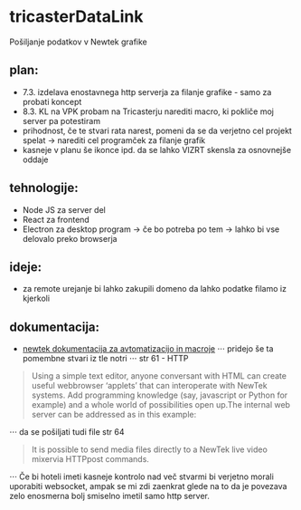 # tricasterDataLink
Pošiljanje podatkov v Newtek grafike

## plan:
- 7.3. izdelava enostavnega http serverja za filanje grafike - samo za probati koncept
- 8.3. KL na VPK probam na Tricasterju narediti macro, ki pokliče moj server pa potestiram
- prihodnost, če te stvari rata narest, pomeni da se da verjetno cel projekt spelat -> narediti cel programček za filanje grafik
- kasneje v planu še ikonce ipd. da se lahko VIZRT skensla za osnovnejše oddaje

## tehnologije:
- Node JS za server del
- React za frontend
- Electron za desktop program -> če bo potreba po tem -> lahko bi vse delovalo preko browserja

## ideje:
- za remote urejanje bi lahko zakupili domeno da lahko podatke filamo iz kjerkoli

## dokumentacija:
- [newtek dokumentacija za avtomatizacijo in macroje](https://www.newtek.com/blog/tips/introduction-to-tricaster-macros-and-automation/)
⋅⋅⋅ pridejo še ta pomembne stvari iz tle notri
⋅⋅⋅ str 61 - HTTP
> Using a simple text editor, anyone conversant with HTML can create useful webbrowser ‘applets’ that can interoperate with NewTek systems.  Add programming knowledge (say, javascript or Python for example) and a whole world of possibilities open up.The internal web server can be addressed as in this example:

⋅⋅⋅ da se pošiljati tudi file str 64
> It  is  possible  to  send  media  files  directly  to  a NewTek  live  video  mixervia  HTTPpost  commands.

⋅⋅⋅ Če bi hoteli imeti kasneje kontrolo nad več stvarmi bi verjetno morali uporabiti websocket, ampak se mi zdi zaenkrat glede na to da je povezava zelo enosmerna bolj smiselno imetil samo http server.
